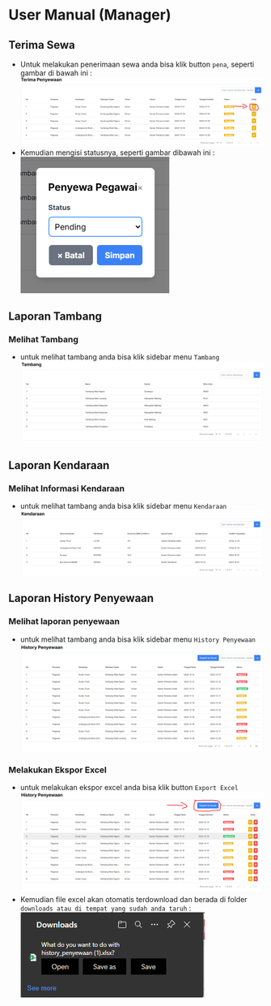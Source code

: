 # User Manual (Manager)
## Terima Sewa
- Untuk melakukan penerimaan sewa anda bisa klik button `pena`, seperti gambar di bawah ini :
![Gambar terima sewa](./image/terima-sewa(1).png)
- Kemudian mengisi statusnya, seperti gambar dibawah ini :
![Gambar form terima sewa](./image/terima-sewa(2).png)

## Laporan Tambang
### Melihat Tambang
- untuk melihat tambang anda bisa klik sidebar menu `Tambang`<br>
![Gambar list Tambang](./image/list-tambang.png)

## Laporan Kendaraan
### Melihat Informasi Kendaraan
- untuk melihat tambang anda bisa klik sidebar menu `Kendaraan`<br>
![Gambar List Kendaraan](./image/list-kendaraan.png)

## Laporan History Penyewaan
### Melihat laporan penyewaan
- untuk melihat tambang anda bisa klik sidebar menu `History Penyewaan`<br>
![Gambar List History Penyewaan](./image/history-penyewaan-read.png)

### Melakukan Ekspor Excel
- untuk melakukan ekspor excel anda bisa klik button `Export Excel`<br>
![Gambar Ekspor History](./image/ekspor-history(1).png)
- Kemudian file excel akan otomatis terdownload dan berada di folder `downloads atau di tempat yang sudah anda taruh` : 
![Gambar form Ekspor History](./image/ekspor-history(2).png)